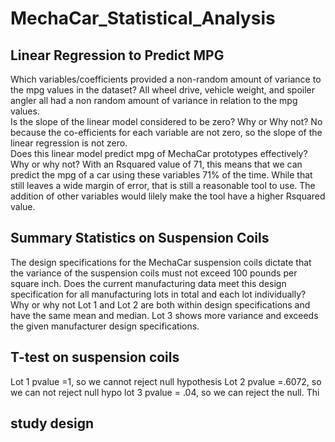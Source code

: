 # MechaCar_Statistical_Analysis
## Linear Regression to Predict MPG
Which variables/coefficients provided a non-random amount of variance to the mpg values in the dataset?
    All wheel drive, vehicle weight, and spoiler angler all had a non random amount of variance in relation to the mpg values.  
Is the slope of the linear model considered to be zero? Why or Why not?
    No because the co-efficients for each variable are not zero, so the slope of the linear regression is not zero.  
Does this linear model predict mpg of MechaCar prototypes effectively? Why or why not?
    With an Rsquared value of 71, this means that we can predict the mpg of a car using these variables 71% of the time.  While that still leaves a wide margin of error, that is still a reasonable tool to use.  The addition of other variables would lilely make the tool have a higher Rsquared value.
    
## Summary Statistics on Suspension Coils
The design specifications for the MechaCar suspension coils dictate that the variance of the suspension coils must not exceed 100 pounds per square inch. Does the current manufacturing data meet this design specification for all manufacturing lots in total and each lot individually? Why or why not
    Lot 1 and Lot 2 are both within design specifications and have the same mean and median. Lot 3 shows more variance and exceeds the given manufacturer design specifications.
    
## T-test on suspension coils
Lot 1 pvalue =1, so we cannot reject null hypothesis
Lot 2 pvalue =.6072, so we can not reject null hypo
lot 3 pvalue = .04, so we can reject the null. Thi

## study design

